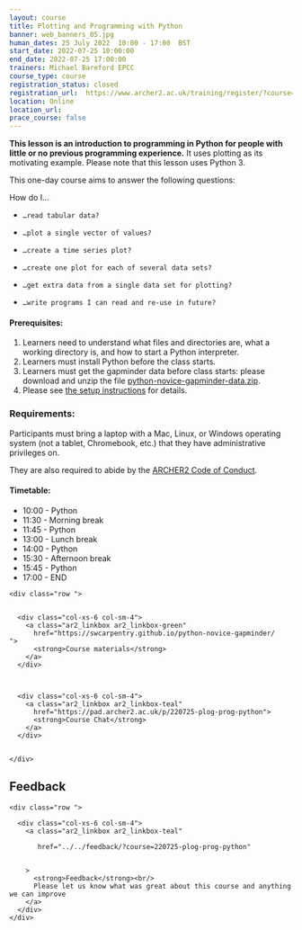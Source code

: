 ```yaml
---
layout: course
title: Plotting and Programming with Python
banner: web_banners_05.jpg 
human_dates: 25 July 2022  10:00 - 17:00  BST
start_date: 2022-07-25 10:00:00
end_date: 2022-07-25 17:00:00
trainers: Michael Bareford EPCC
course_type: course
registration_status: closed
registration_url:  https://www.archer2.ac.uk/training/register/?course=220725-plot-prog-python
location: Online
location_url:
prace_course: false
---
```



**This lesson is an introduction to programming in Python for people with little or no previous programming experience.** It uses plotting as its motivating example. Please note that this lesson uses Python 3.

This one-day course aims to answer the following questions:

How do I…

-     …read tabular data?
-     …plot a single vector of values?
-     …create a time series plot?
-     …create one plot for each of several data sets?
-     …get extra data from a single data set for plotting?
-     …write programs I can read and re-use in future?

#### Prerequisites:

1. Learners need to understand what files and directories are, what a working directory is, and how to start a Python interpreter.
1. Learners must install Python before the class starts.
1. Learners must get the gapminder data before class starts: please download and unzip the file [python-novice-gapminder-data.zip](https://swcarpentry.github.io/python-novice-gapminder/files/python-novice-gapminder-data.zip).
1. Please see [the setup instructions](https://swcarpentry.github.io/python-novice-gapminder/setup.html) for details.


### Requirements:

Participants must bring a laptop with a Mac, Linux, or Windows operating system (not a tablet, Chromebook, etc.) that they have administrative privileges on.

They are also required to abide by the [ARCHER2  Code of Conduct](../../../about/policies/code-of-conduct.html). 


#### Timetable:


- 10:00 - Python
- 11:30 - Morning break
- 11:45 - Python
- 13:00 - Lunch break
- 14:00 - Python
- 15:30 - Afternoon break
- 15:45 - Python
- 17:00 - END


<section id="service">

<!-- 

<h2><a name="materials">Course materials</a></h2>
 -->


    <div class="row ">	

 		
      <div class="col-xs-6 col-sm-4">
        <a class="ar2_linkbox ar2_linkbox-green" 
          href="https://swcarpentry.github.io/python-novice-gapminder/   ">
          <strong>Course materials</strong>         
        </a>
      </div>
 

  
      <div class="col-xs-6 col-sm-4">
        <a class="ar2_linkbox ar2_linkbox-teal" 
          href="https://pad.archer2.ac.uk/p/220725-plog-prog-python">
          <strong>Course Chat</strong>       
        </a>
      </div>
		

 	</div>
		
		
					


<!-- 		
<h2><a name="videos">Videos</a></h2>

<h3>Session 1</h3>

<div>
	<iframe title="Video" width="560" height="315" src="https://www.youtube.com/embed/xxxxxxxxxxx" frameborder="0" allow="accelerometer; autoplay; encrypted-media; gyroscope; picture-in-picture" allowfullscreen></iframe>
</div>

 -->






<h2><a name="feedback">Feedback</a></h2>


    <div class="row ">	

      <div class="col-xs-6 col-sm-4">
        <a class="ar2_linkbox ar2_linkbox-teal" 

           href="../../feedback/?course=220725-plog-prog-python" 
 

		>
          <strong>Feedback</strong><br/>
          Please let us know what was great about this course and anything we can improve
        </a>
      </div>
    </div>
		
		

 
</section>


